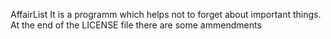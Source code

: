 AffairList
It is a programm which helps not to forget about important things.
At the end of the LICENSE file there are some ammendments
